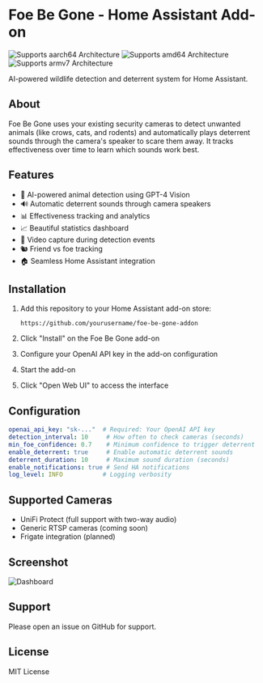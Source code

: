 # Foe Be Gone - Home Assistant Add-on

![Supports aarch64 Architecture][aarch64-shield]
![Supports amd64 Architecture][amd64-shield]
![Supports armv7 Architecture][armv7-shield]

AI-powered wildlife detection and deterrent system for Home Assistant.

## About

Foe Be Gone uses your existing security cameras to detect unwanted animals (like crows, cats, and rodents) and automatically plays deterrent sounds through the camera's speaker to scare them away. It tracks effectiveness over time to learn which sounds work best.

## Features

- 🎯 AI-powered animal detection using GPT-4 Vision
- 🔊 Automatic deterrent sounds through camera speakers
- 📊 Effectiveness tracking and analytics
- 📈 Beautiful statistics dashboard
- 🎥 Video capture during detection events
- 🐿️ Friend vs foe tracking
- 🏠 Seamless Home Assistant integration

## Installation

1. Add this repository to your Home Assistant add-on store:
   ```
   https://github.com/yourusername/foe-be-gone-addon
   ```

2. Click "Install" on the Foe Be Gone add-on

3. Configure your OpenAI API key in the add-on configuration

4. Start the add-on

5. Click "Open Web UI" to access the interface

## Configuration

```yaml
openai_api_key: "sk-..."  # Required: Your OpenAI API key
detection_interval: 10     # How often to check cameras (seconds)
min_foe_confidence: 0.7    # Minimum confidence to trigger deterrent
enable_deterrent: true     # Enable automatic deterrent sounds
deterrent_duration: 10     # Maximum sound duration (seconds)
enable_notifications: true # Send HA notifications
log_level: INFO           # Logging verbosity
```

## Supported Cameras

- UniFi Protect (full support with two-way audio)
- Generic RTSP cameras (coming soon)
- Frigate integration (planned)

## Screenshot

![Dashboard](https://raw.githubusercontent.com/yourusername/foe-be-gone/main/screenshots/dashboard.png)

## Support

Please open an issue on GitHub for support.

## License

MIT License

[aarch64-shield]: https://img.shields.io/badge/aarch64-yes-green.svg
[amd64-shield]: https://img.shields.io/badge/amd64-yes-green.svg
[armv7-shield]: https://img.shields.io/badge/armv7-yes-green.svg